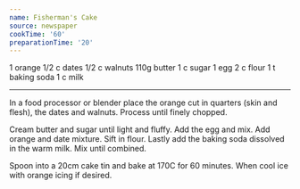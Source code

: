 ```yaml
---
name: Fisherman's Cake
source: newspaper
cookTime: '60'
preparationTime: '20'
---
```


1 orange
1/2 c dates
1/2 c walnuts
110g butter
1 c sugar
1 egg
2 c flour
1 t baking soda
1 c milk

---

In a food processor or blender place the orange cut in quarters (skin and flesh), the dates and walnuts.  Process until finely chopped.

Cream butter and sugar until light and fluffy.  Add the egg and mix.  Add orange and date mixture.  Sift in flour.  Lastly add the baking soda dissolved in the warm milk.  Mix until combined.

Spoon into a 20cm cake tin and bake at 170C for 60 minutes.  When cool ice with orange icing if desired.

